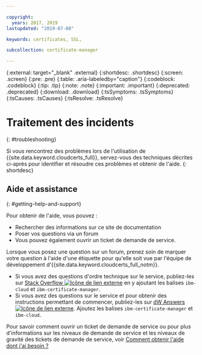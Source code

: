 ```yaml
---

copyright:
  years: 2017, 2019
lastupdated: "2019-07-08"

keywords: certificates, SSL, 

subcollection: certificate-manager

---
```


{:external: target="_blank" .external}
{:shortdesc: .shortdesc}
{:screen: .screen}
{:pre: .pre}
{:table: .aria-labeledby="caption"}
{:codeblock: .codeblock}
{:tip: .tip}
{:note: .note}
{:important: .important}
{:deprecated: .deprecated}
{:download: .download}
{:tsSymptoms: .tsSymptoms}
{:tsCauses: .tsCauses}
{:tsResolve: .tsResolve}

# Traitement des incidents
{: #troubleshooting}

Si vous rencontrez des problèmes lors de l'utilisation de {{site.data.keyword.cloudcerts_full}}, servez-vous des techniques décrites ci-après pour identifier et résoudre ces problèmes et obtenir de l'aide.
{: shortdesc}

## Aide et assistance
{: #getting-help-and-support}



Pour obtenir de l'aide, vous pouvez :

- Rechercher des informations sur ce site de documentation
- Poser vos questions via un forum
- Vous pouvez également ouvrir un ticket de demande de service.

Lorsque vous posez une question sur un forum, prenez soin de marquer votre question à l'aide d'une
étiquette pour qu'elle soit vue par l'équipe de développement d'{{site.data.keyword.cloudcerts_full_notm}}.

- Si vous avez des questions d'ordre technique sur le service, publiez-les sur [Stack Overflow ![Icône de lien externe](../../icons/launch-glyph.svg "Icône de lien externe")](https://stackoverflow.com/search?q=ibm-certificate-manager+ibm-cloud) en y ajoutant les balises `ibm-cloud` et `ibm-certificate-manager`.  
- Si vous avez des questions sur le service et pour obtenir des instructions permettant de commencer, publiez-les sur [dW Answers ![Icône de lien externe](../../icons/launch-glyph.svg "Icône de lien externe")](https://developer.ibm.com/answers). Ajoutez les balises `ibm-certificate-manager` et `ibm-cloud`.

Pour savoir comment ouvrir un ticket de demande de service ou pour plus d'informations sur les niveaux de demande de service et les niveaux de gravité des tickets de demande de service, voir [Comment obtenir l'aide dont j'ai besoin ?](/docs/get-support?topic=get-support-getting-customer-support#getting-customer-support)
